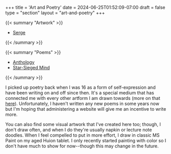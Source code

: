 +++
title = 'Art and Poetry'
date = 2024-06-25T01:52:09-07:00
draft = false
type = "section"
layout = "art-and-poetry"
+++

{{< summary "Artwork" >}}
  <ul>
    <li><a href="artwork/serge/">Serge</a></li>
  </ul>
{{< /summary >}}

{{< summary "Poems" >}}
  <ul>
    <li><a href="poems/anthology/">Anthology</a></li>
    <li><a href="poems/star-sieged-mind/">Star-Sieged Mind</a></li>
  </ul>
{{< /summary >}}

I picked up poetry back when I was 16 as a form of self-expression and have been writing on and off since then. It's a special medium that has connected me with every other artform I am drawn towards (more on that [here](https://aaronmachuca.com/musings/on-art-and-poetry/)). Unfortunately, I haven't written any new poems in some years now but I'm hoping that administering a website will give me an incentive to write more.

You can also find some visual artwork that I've created here too; though, I don't draw often, and when I do they're usually napkin or lecture note doodles. When I feel compelled to put in more effort, I draw in classic MS Paint on my aged Huion tablet. I only recently started painting with color so I don't have much to show for now--though this may change in the future.

